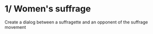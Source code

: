 # 1/ Women's suffrage

Create a dialog between a suffragette and an opponent of the suffrage movement